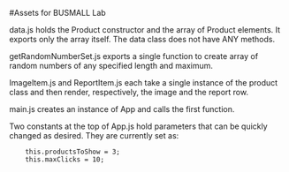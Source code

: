 #Assets for BUSMALL Lab

data.js holds the Product constructor and the array of Product elements.  It exports only the array itself.
The data class does not have ANY methods.  

getRandomNumberSet.js exports a single function to create array of random numbers of any specified length and maximum.

ImageItem.js and ReportItem.js each take a single instance of the product class and then render, respectively,
the image and the report row.

main.js creates an instance of App and calls the first function.

Two constants at the top of App.js hold parameters that can be quickly changed as desired. 
They are currently set as:

        this.productsToShow = 3;
        this.maxClicks = 10;
